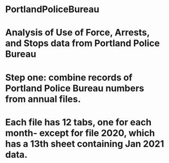 # PortlandPoliceBureau
# Analysis of Use of Force, Arrests, and Stops data from Portland Police Bureau
# Step one: combine records of Portland Police Bureau numbers from annual files. 
  # Each file has 12 tabs, one for each month- except for file 2020, which has a 13th sheet containing Jan 2021 data. 
  
